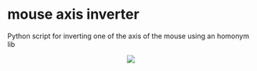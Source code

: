 # mouse axis inverter
 Python script for inverting one of the axis of the mouse using an homonym lib

<p align="center">
  <img src="https://external-content.duckduckgo.com/iu/?u=http%3A%2F%2Fwww.pixelstalk.net%2Fwp-content%2Fuploads%2F2016%2F06%2FHD-Country-Image.jpg&f=1&nofb=1" />
</p>
